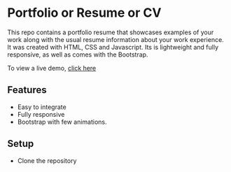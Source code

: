 # Portfolio  or Resume or CV
This repo contains a portfolio resume that showcases examples of your work along with the usual resume information about your work experience.
It was created with HTML, CSS and Javascript. Its is lightweight and fully responsive, as well as comes with the Bootstrap.

To view a live demo, [click here](https://muhamedabdelnapy.netlify.app/)

## Features
* Easy to integrate
* Fully responsive
* Bootstrap with few animations.

## Setup
* Clone the repository

